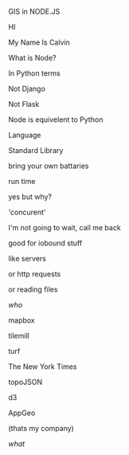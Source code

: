 GIS in NODE.JS

HI

My Name Is Calvin

What is Node?

In Python terms

Not Django

Not Flask

Node is equivelent to Python

Language

Standard Library

bring your own battaries

run time

yes but why?

'concurent'

I'm not going to wait, call me back

good for iobound stuff

like servers

or http requests

or reading files

*who*

mapbox

tilemill

turf

The New York Times

topoJSON

d3

AppGeo

(thats my company)

*what*